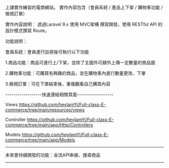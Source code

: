 上課實作練習的電商網站。
實作內容包含（會員系統 / 產品上下架 / 購物車功能 / 檢視訂單）

實作內容說明：
透過Laravel 9.x 使用 MVC架構 撰寫開發，使用 RESTful API 的設計模式撰寫 Route。
<!-- 使用Middleware 以防止沒有登入的人隨意更動商品內容，或透過連結的方式對商品資訊進行更改。
 -->

功能說明：

會員系統：會員進行註冊後可執行以下功能

1.商品功能：商品可進行上/下架，並除了主圖外可額外上傳一定數量的商品圖

2.購物車功能：可購買有興趣的商品，並在購物車內進行數量更改、下單

3.檢視訂單：可在下單結束後，重複觀看自己購買內容


------------------快速連結相關頁面------------------

Views 
https://github.com/heyIamYi/Full-class-E-commerce/tree/main/resources/views

Controller
https://github.com/heyIamYi/Full-class-E-commerce/tree/main/app/Http/Controllers

Models
https://github.com/heyIamYi/Full-class-E-commerce/tree/main/app/Models


------------------------------------

未來會持續開發的功能：金流API串接、搜尋商品

------------------------------------


